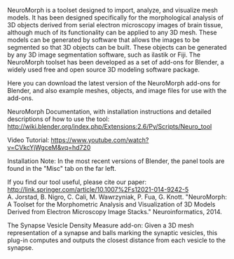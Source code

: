 NeuroMorph is a toolset designed to import, analyze, and visualize mesh models. It has been designed specifically for the morphological analysis of 3D objects derived from serial electron microscopy images of brain tissue, although much of its functionality can be applied to any 3D mesh.  These models can be generated by software that allows the images to be segmented so that 3D objects can be built.  These objects can be generated by any 3D image segmentation software, such as ilastik or Fiji.  The NeuroMorph toolset has been developed as a set of add-ons for Blender, a widely used free and open source 3D modeling software package.

Here you can download the latest version of the NeuroMorph add-ons for Blender, and also example meshes, objects, and image files for use with the add-ons.

NeuroMorph Documentation, with installation instructions and detailed descriptions of how to use the tool:  http://wiki.blender.org/index.php/Extensions:2.6/Py/Scripts/Neuro_tool

Video Tutorial:  https://www.youtube.com/watch?v=CVkcYjWgceM&vq=hd720

Installation Note: In the most recent versions of Blender, the panel tools are found in the "Misc" tab on the far left.


If you find our tool useful, please cite our paper:  http://link.springer.com/article/10.1007%2Fs12021-014-9242-5   
A. Jorstad, B. Nigro, C. Cali, M. Wawrzyniak, P. Fua, G. Knott.  "NeuroMorph: A Toolset for the Morphometric Analysis and Visualization of 3D Models Derived from Electron Microscopy Image Stacks." Neuroinformatics, 2014.

The Synapse Vesicle Density Measure add-on:
Given a 3D mesh representation of a synapse and balls marking the synaptic vesicles, this plug-in computes and outputs the closest distance from each vesicle to the synapse.
